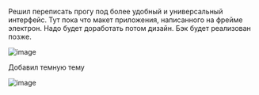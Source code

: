 Решил переписать прогу под более удобный и универсальный интерфейс. Тут пока что макет приложения, написанного на фрейме электрон. Надо будет доработать потом дизайн. Бэк будет реализован позже.

![image](https://github.com/NoonLicht/download_setup_programm_electron/assets/121355541/500c19ad-db48-4e11-9c4e-76e5dd42a34e)

Добавил темную тему

![image](https://github.com/NoonLicht/download_setup_programm_electron/assets/121355541/1878d4f0-b8f2-4c44-af64-d2c807675364)
